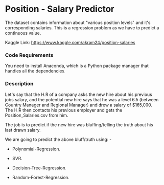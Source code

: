 # Position - Salary Predictor

The dataset contains information about "various position levels" and it's corresponding salaries. This is a regression problem as
we have to predict a continuous value.

Kaggle Link: https://www.kaggle.com/akram24/position-salaries


### Code Requirements

You need to install Anaconda, which is a Python package manager that handles all the dependencies.


### Description


Let's say that the H.R of a company asks the new hire about his previous jobs salary, and the potential new hire says that he was a level 6.5 (between Country Manager and Regional Manager) and drew a salary of $165,000. The H.R then contacts his previous employer and gets the Position_Salaries.csv from him.

The job is to predict if the new hire was bluffing/telling the truth about his last drawn salary.

We are going to predict the above bluff/truth using: -

- Polynomial-Regression.

- SVR.

- Decision-Tree-Regression.

- Random-Forest-Regression.

